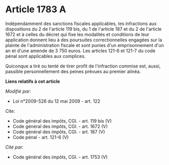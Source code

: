 # Article 1783 A

Indépendamment des sanctions fiscales applicables, les infractions aux dispositions du 2 de l'article 119 bis, du 1 de
l'article 187 et du 2 de l'article 1672 et à celles du décret qui fixe les modalités et conditions de leur application
donnent lieu à des poursuites correctionnelles engagées sur la plainte de l'administration fiscale et sont punies d'un
emprisonnement d'un an et d'une amende de 3 750 euros. Les articles 121-6 et 121-7 du code pénal sont applicables aux
complices. 

Quiconque a tiré ou tenté de tirer profit de l'infraction commise est, aussi, passible personnellement des peines prévues au
premier alinéa.

**Liens relatifs à cet article**

_Modifié par_:

  - Loi n°2009-526 du 12 mai 2009 - art. 122

_Cite_:

  - Code général des impôts, CGI. - art. 119 bis (V)
  - Code général des impôts, CGI. - art. 1672 (V)
  - Code général des impôts, CGI. - art. 187 (V)
  - Code pénal - art. 121-6 (V)

_Cité par_:

  - Code général des impôts, CGI. - art. 1753 (V)
